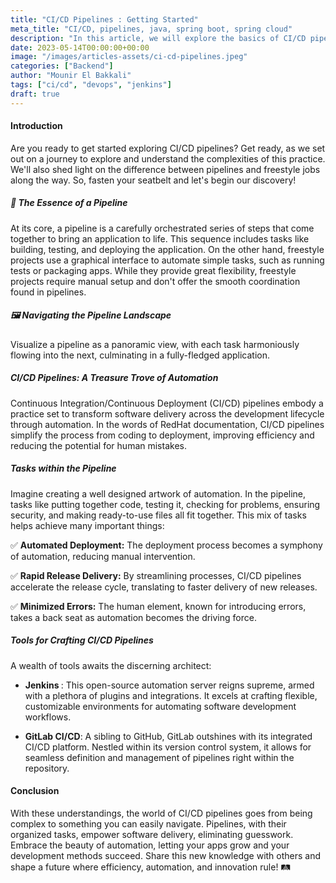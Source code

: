 ```yaml
---
title: "CI/CD Pipelines : Getting Started"
meta_title: "CI/CD, pipelines, java, spring boot, spring cloud"
description: "In this article, we will explore the basics of CI/CD pipelines, and how to get started with them."
date: 2023-05-14T00:00:00+00:00
image: "/images/articles-assets/ci-cd-pipelines.jpeg"
categories: ["Backend"]
author: "Mounir El Bakkali"
tags: ["ci/cd", "devops", "jenkins"]
draft: true
---
```


#### Introduction 

Are you ready to get started exploring CI/CD pipelines? Get ready, as we set out on a journey to explore and understand the complexities of this practice. We'll also shed light on the difference between pipelines and freestyle jobs along the way. So, fasten your seatbelt and let's begin our discovery!

##### 🚀 The Essence of a Pipeline
At its core, a pipeline is a carefully orchestrated series of steps that come together to bring an application to life. This sequence includes tasks like building, testing, and deploying the application. On the other hand, freestyle projects use a graphical interface to automate simple tasks, such as running tests or packaging apps. While they provide great flexibility, freestyle projects require manual setup and don't offer the smooth coordination found in pipelines.
##### 🖼️ Navigating the Pipeline Landscape
Visualize a pipeline as a panoramic view, with each task harmoniously flowing into the next, culminating in a fully-fledged application.

##### CI/CD Pipelines: A Treasure Trove of Automation
Continuous Integration/Continuous Deployment (CI/CD) pipelines embody a practice set to transform software delivery across the development lifecycle through automation. In the words of RedHat documentation, CI/CD pipelines simplify the process from coding to deployment, improving efficiency and reducing the potential for human mistakes.

##### Tasks within the Pipeline

Imagine creating a well designed artwork of automation. In the pipeline, tasks like putting together code, testing it, checking for problems, ensuring security, and making ready-to-use files all fit together. This mix of tasks helps achieve many important things:

✅ <b>Automated Deployment:</b> The deployment process becomes a symphony of automation, reducing manual intervention.

✅ <b>Rapid Release Delivery:</b> By streamlining processes, CI/CD pipelines accelerate the release cycle, translating to faster delivery of new releases.

✅ <b>Minimized Errors:</b> The human element, known for introducing errors, takes a back seat as automation becomes the driving force.

##### Tools for Crafting CI/CD Pipelines
A wealth of tools awaits the discerning architect:

- <b>Jenkins </b>: This open-source automation server reigns supreme, armed with a plethora of plugins and integrations. It excels at crafting flexible, customizable environments for automating software development workflows.

- <b>GitLab CI/CD</b>: A sibling to GitHub, GitLab outshines with its integrated CI/CD platform. Nestled within its version control system, it allows for seamless definition and management of pipelines right within the repository.

#### Conclusion
With these understandings, the world of CI/CD pipelines goes from being complex to something you can easily navigate. Pipelines, with their organized tasks, empower software delivery, eliminating guesswork. Embrace the beauty of automation, letting your apps grow and your development methods succeed. Share this new knowledge with others and shape a future where efficiency, automation, and innovation rule! 🛤️
